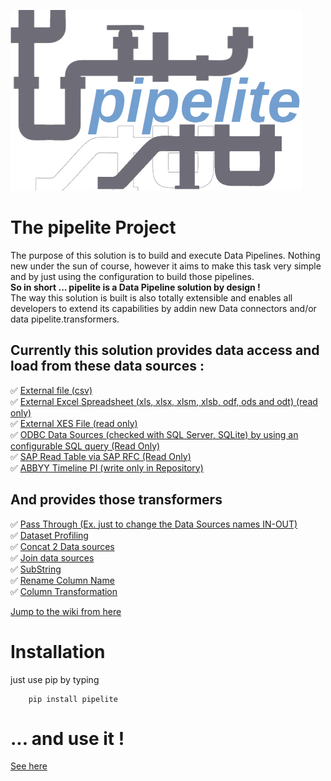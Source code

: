 ![](logo_transp_med.png)
# The pipelite Project
The purpose of this solution is to build and execute Data Pipelines. Nothing new under the sun of course, however it aims to make this task very simple and by just using the configuration to build those pipelines.  
**So in short ... pipelite is a Data Pipeline solution by design !**  
The way this solution is built is also totally extensible and enables all developers to extend its capabilities by addin new Data connectors and/or data pipelite.transformers.  

## Currently this solution provides data access and load from these data sources :  
✅  [External file (csv)](https://github.com/datacorner/pipelite/wiki/csvFileDS)  
✅  [External Excel Spreadsheet (xls, xlsx, xlsm, xlsb, odf, ods and odt) (read only)](https://github.com/datacorner/pipelite/wiki/excelFileDS)  
✅  [External XES File (read only)](https://github.com/datacorner/pipelite/wiki/xesFileDS)  
✅  [ODBC Data Sources (checked with SQL Server, SQLite) by using an configurable SQL query (Read Only)](https://github.com/datacorner/pipelite/wiki/odbcDS)  
✅  [SAP Read Table via SAP RFC (Read Only)](https://github.com/datacorner/pipelite/wiki/sapDS)  
✅  [ABBYY Timeline PI (write only in Repository)](https://github.com/datacorner/pipelite/wiki/piDS)  

## And provides those transformers  
✅ [Pass Through (Ex. just to change the Data Sources names IN-OUT)](https://github.com/datacorner/pipelite/wiki/passthroughTR)  
✅ [Dataset Profiling](https://github.com/datacorner/pipelite/wiki/profileTR)  
✅ [Concat 2 Data sources](https://github.com/datacorner/pipelite/wiki/concatTR)  
✅ [Join data sources](https://github.com/datacorner/pipelite/wiki/joinTR)  
✅ [SubString](https://github.com/datacorner/pipelite/wiki/extractstrTR)  
✅ [Rename Column Name](https://github.com/datacorner/pipelite/wiki/renamecolTR)  
✅ [Column Transformation](https://github.com/datacorner/pipelite/wiki/jinjaTR)  

[Jump to the wiki from here](https://github.com/datacorner/pipelite/wiki)

# Installation

just use pip by typing
```
    pip install pipelite
```
# ... and use it !

[See here](https://github.com/datacorner/pipelite/wiki/run)